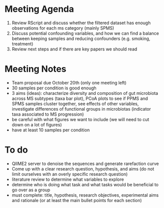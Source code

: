# Meeting Agenda
1. Review RScript and discuss whether the filtered dataset has enough observations for each ms category (mainly SPMS)
2. Discuss potential confounding variables, and how we can find a balance between keeping samples and reducing confounders (e.g. smoking, treatment)
3. Review next steps and if there are key papers we should read

# Meeting Notes
* Team proposal due October 20th (only one meeting left)
* 30 samples per condition is good enough
* 3 aims (ideas): characterize diversity and composition of gut microbiota across MS subtypes (taxa bar plot), PCoA plots to see if PPMS and SPMS samples cluster together, see effects of other variables, investigate differences of functional groups in microbiotas (indicator taxa associated to MS progression)
* be careful with what figures we want to include (we will need to cut down on a lot of figures)
* have at least 10 samples per condition

# To do
* QIIME2 server to denoise the sequences and generate rarefaction curve
* Come up with a clear research question, hypothesis, and aims (do not limit ourselves with an overly specific research question)
* literature review to determine what variables to explore
* determine who is doing what task and what tasks would be beneficial to go over as a group
* must complete: title, hypothesis, research objectives, experimental aims and rationale (or at least the main bullet points for each section)


